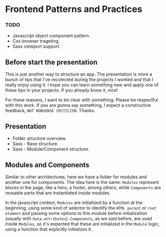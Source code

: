 # Frontend Patterns and Practices

### TODO
- Javascript object component pattern.
- Css browser trageting.
- Sass viewport support.

## Before start the presentation

This is just another way to structure an app. The presentation is more a bunch of tips that I've recolected during the projects I worked and that I really enjoy using it. I hope you can learn something new and apply one of these tips in your projects. If you already know it, nice!

For these reasons, I want to be clear with something: Please be respectful with this work. If you are gonna say something, I expect a constructive feedback, `NOT NONSENSE CRITICISM`. Thanks.

## Presentation

- Folder structure overview.
- Sass - Base structure.
- Sass - Module/Component structure.

## Modules and Components

Similar to other architectures, here we have a folder for modules and another one for components. The idea here is the same: `Modules` represent blocks in the page, like a hero, a footer, among others, while `Components` are reusable parts that are instantiated inside modules.

In the javascript context, `Modules` are initialized by a function at the beginning, using some kind of selector to identify the `HTML parent` or `root element` and passing some options to this module before initialization (usually with `data-attributes`). `Components`, as we said before, are used inside `Modules`, so it's expected that these are initialized in the `Module` logic, using a function that explicitly initializes it.
